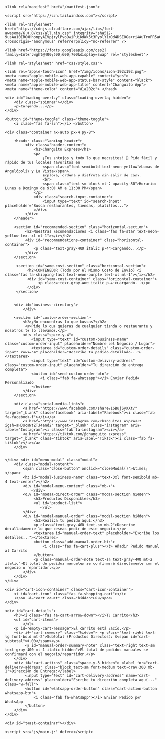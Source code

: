 <!DOCTYPE html>
<html lang="es">
<head>
    <meta charset="UTF-8">
    <meta name="viewport" content="width=device-width, initial-scale=1.0">
    <title>Changuito Express - Delivery Express en Lomas y La Vista</title>

    <link rel="manifest" href="/manifest.json">

    <script src="https://cdn.tailwindcss.com"></script>

    <link rel="stylesheet" href="https://cdnjs.cloudflare.com/ajax/libs/font-awesome/6.0.0/css/all.min.css" integrity="sha512-9usAa10IRO0HhonpyAIVpjrylPvoDwiPUiKdWk5t3PyolY1cOd4DSE0Ga+ri4AuTroPR5aQvXU9xC6qOPnzFeg==" crossorigin="anonymous" referrerpolicy="no-referrer" />

    <link href="https://fonts.googleapis.com/css2?family=Inter:wght@400;500;600;700&display=swap" rel="stylesheet">

    <link rel="stylesheet" href="css/style.css">

    <link rel="apple-touch-icon" href="/img/icons/icon-192x192.png">
    <meta name="apple-mobile-web-app-capable" content="yes">
    <meta name="apple-mobile-web-app-status-bar-style" content="black">
    <meta name="apple-mobile-web-app-title" content="Changuito App">
    <meta name="theme-color" content="#1a202c"> </head>
<body>

    <div id="loading-overlay" class="loading-overlay hidden">
        <div class="spinner"></div>
        <p>Cargando...</p>
    </div>

    <button id="theme-toggle" class="theme-toggle">
        <i class="fas fa-sun"></i> </button>

    <div class="container mx-auto px-4 py-8">

        <header class="landing-header">
             <div class="header-content">
                 <h1>Changuito Express</h1>
                 <p>
                     ¡Tus antojos y todo lo que necesites! 🚀 Pide fácil y rápido de tus locales favoritos en
                     <span class="font-semibold text-neon-yellow">Lomas de Angelópolis y La Vista</span>.
                     Explora, ordena y disfruta sin salir de casa.
                     <br>
                     <span class="text-sm block mt-2 opacity-80">Horario: Lunes a Domingo de 9:00 AM a 11:00 PM</span>
                 </p>
                 <div class="search-input-container">
                     <input type="text" id="search-input" placeholder="Busca restaurantes, tiendas, platillos...">
                 </div>
             </div>
        </header>

        <section id="recommended-section" class="horizontal-section">
             <h2>Nuestras Recomendaciones <i class="fas fa-star text-neon-yellow text-xl ml-1"></i></h2>
             <div id="recommendations-container" class="horizontal-container">
                 <p class="text-gray-400 italic p-4">Cargando...</p>
             </div>
        </section>

         <section id="same-cost-section" class="horizontal-section">
              <h2>CONTENEDOR (Todo por el Mismo Costo de Envío) <i class="fas fa-shipping-fast text-neon-purple text-xl ml-1"></i></h2>
              <div id="same-cost-container" class="horizontal-container">
                   <p class="text-gray-400 italic p-4">Cargando...</p>
              </div>
         </section>


        <div id="business-directory">
            </div>

        <section id="custom-order-section">
            <h2>¿No encuentras lo que buscas?</h2>
             <p>Pide lo que quieras de cualquier tienda o restaurante y nosotros te lo llevamos.</p>
            <div class="space-y-4">
                <input type="text" id="custom-business-name" class="custom-order-input" placeholder="Nombre del Negocio / Lugar">
                <textarea id="custom-order-details" class="custom-order-input" rows="4" placeholder="Describe tu pedido detallado..."></textarea>
                <input type="text" id="custom-delivery-address" class="custom-order-input" placeholder="Tu dirección de entrega completa">
                <button id="send-custom-order-btn">
                    <i class="fab fa-whatsapp"></i> Enviar Pedido Personalizado
                </button>
            </div>
        </section>

        <div class="social-media-links">
            <a href="https://www.facebook.com/share/16BujSyXXt/" target="_blank" class="facebook" aria-label="Facebook"><i class="fab fa-facebook-f"></i></a>
            <a href="https://www.instagram.com/changuitos_express?igsh=aHJscnNtZTJ4and2" target="_blank" class="instagram" aria-label="Instagram"><i class="fab fa-instagram"></i></a>
            <a href="https://tiktok.com/@changuito_express" target="_blank" class="tiktok" aria-label="TikTok"><i class="fab fa-tiktok"></i></a>
        </div>


    </div> <div id="menu-modal" class="modal">
        <div class="modal-content">
            <span class="close-button" onclick="closeModal()">&times;</span>
            <h2 id="modal-business-name" class="text-3xl font-semibold mb-4 text-center"></h2>
            <div id="modal-menu-content" class="mb-4">
                </div>
            <div id="modal-direct-order" class="modal-section hidden">
                 <h3>Productos Disponibles</h3>
                 <ul id="product-list">
                    </ul>
            </div>
            <div id="modal-manual-order" class="modal-section hidden">
                 <h3>Realiza tu pedido aquí:</h3>
                 <p class="text-gray-400 text-sm mb-2">Describe detalladamente lo que deseas pedir de este negocio.</p>
                 <textarea id="manual-order-text" placeholder="Escribe los detalles..."></textarea>
                 <button class="add-manual-order-btn">
                     <i class="fas fa-cart-plus"></i> Añadir Pedido Manual al Carrito
                 </button>
                 <p class="manual-order-note text-sm text-gray-400 mt-2 italic">El total de pedidos manuales se confirmará directamente con el negocio o repartidor.</p>
            </div>
        </div>
    </div>

    <div id="cart-icon-container" class="cart-icon-container">
        <i id="cart-icon" class="fas fa-shopping-cart"></i>
        <span id="cart-count" class="hidden">0</span>
    </div>

    <div id="cart-details">
        <h3><i class="fas fa-cart-arrow-down"></i>Tu Carrito</h3>
        <ul id="cart-items">
            </ul>
        <p id="empty-cart-message">El carrito está vacío.</p>
        <div id="cart-summary" class="hidden"> <p class="text-right text-lg font-bold mt-2">Subtotal (Productos Directos): $<span id="cart-subtotal">0.00</span></p>
             <p id="manual-order-summary-note" class="text-right text-sm text-gray-400 mt-1 italic hidden">El total de pedidos manuales se confirmará con el negocio/repartidor.</p>
        </div>
        <div id="cart-actions" class="space-y-3 hidden"> <label for="cart-delivery-address" class="block text-sm font-medium text-gray-300 mb-1">Dirección de Entrega:</label>
             <input type="text" id="cart-delivery-address" name="cart-delivery-address" placeholder="Escribe tu dirección completa aquí..." class="w-full">
             <button id="whatsapp-order-button" class="cart-action-button whatsapp-btn">
                 <i class="fab fa-whatsapp"></i> Enviar Pedido por WhatsApp
             </button>
        </div>
    </div>

    <div id="toast-container"></div>

    <script src="js/main.js" defer></script>

</body>
</html>

